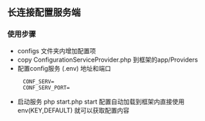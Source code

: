 ## 长连接配置服务端

### 使用步骤
- configs 文件夹内增加配置项
- copy ConfigurationServiceProvider.php 到框架的app/Providers
- 配置config服务 (.env)   地址和端口 

````  
     CONF_SERV=  
     CONF_SERV_PORT=  
````  
- 启动服务 php start.php start
配置自动加载到框架内直接使用 env(KEY,DEFAULT) 就可以获取配置内容
